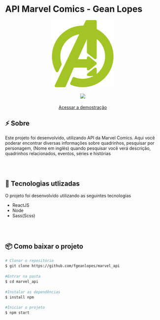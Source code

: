 <h1>API Marvel Comics - Gean Lopes</h1>
<div align="center">
<img src="./public/logo_para_o_git.png">
<br>
<br>
<img src="./demo-video.gif">
<br>
<br>
<div align="center">
<a href="">Acessar a demostração</a>
</div>
</div>


<h2> ⚡ Sobre</h2>
<p>Este projeto foi desenvolvido, utilizando API da Marvel Comics. Aqui você poderar encontrar diversas informações sobre quadrinhos, pesquisar por personagem, (Nome em inglês) quando pesquisar você verá descrição, quadrinhos relacionados, eventos, séries e histórias</p>

<br>
<br>

<h2> 🚀 Tecnologias utlizadas</h2>
<p>O projeto foi desenvolvido utilizando as seguintes tecnologias</p>

- ReactJS
- Node
- Sass(Scss)
<br>
<br>

<h2> 📦 Como baixar o projeto</h2>

```bash
# Clonar o repositório
$ git clone https://github.com/fgeanlopes/marvel_api

#Entrar na pasta
$ cd marvel_api

#Instalar as dependências
$ install npm

#Iniciar o projeto
$ npm start
```
